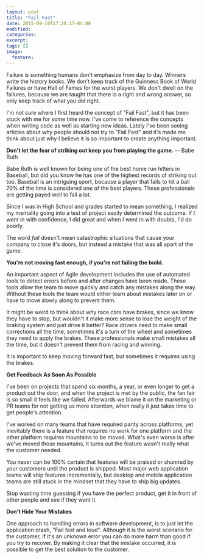 ```yaml
---
layout: post
title: "Fail Fast"
date: 2015-09-10T17:20:17-04:00
modified:
categories: 
excerpt:
tags: []
image:
  feature:
---
```


Failure is something humans don't emphasize from day to day.  Winners write the history books.  We don't keep track of the Guinness Book of World Failures or have Hall of Fames for the worst players.  We don't dwell on the failures, because we are taught that there is a right and wrong answer, so only keep track of what you did right.

I'm not sure where I first heard the concept of "Fail Fast", but it has been stuck with me for some time now.  I've come to reference the concepts when writing code as well as starting new ideas.  Lately I've been seeing articles about why people should not try to "Fail Fast" and it's made me think about just why I believe it is so important to create anything important.

__Don't let the fear of striking out keep you from playing the game.__ -- Babe Ruth

Babe Ruth is well known for being one of the best home run hitters in Baseball, but did you know he has one of the highest records of striking out too.  Baseball is an intriguing sport, because a player that fails to hit a ball 70% of the time is considered one of the best players.  These professionals are getting payed well to fail a lot.

Since I was in High School and grades started to mean something, I realized my mentality going into a test of project easily determined the outcome.  If I went in with confidence, I did great and when I went in with doubts, I'd do poorly.

The word _fail_ doesn't mean catastrophic situations that cause your company to close it's doors, but instead a mistake that was all apart of the game.

__You're not moving fast enough, if you're not failing the build.__

An important aspect of Agile development includes the use of automated tools to detect errors before and after changes have been made.  These tools allow the team to move quickly and catch any mistakes along the way.  Without these tools the team would either learn about mistakes later on or have to move slowly along to prevent them.

It might be weird to think about why race cars have brakes, since we know they have to stop, but wouldn't it make more sense to lose the weight of the braking system and just drive it better?  Race drivers need to make small corrections all the time, sometimes it's a turn of the wheel and sometimes they need to apply the brakes.  These professionals make small mistakes all the time, but it doesn't prevent them from racing and winning.

It is important to keep moving forward fast, but sometimes it requires using the brakes.

__Get Feedback As Soon As Possible__

I've been on projects that spend six months, a year, or even longer to get a product out the door, and when the project is met by the public, the fan fair is so small it feels like we failed.  Afterwards we blame it on the marketing or PR teams for not getting us more attention, when really it just takes time to get people's attention.

I've worked on many teams that have required parity across platforms, yet inevitably there is a feature that requires no work for one platform and the other platform requires mountains to be moved.  What's even worse is after we've moved those mountains, it turns out the feature wasn't really what the customer needed.

You never can be 100% certain that features will be praised or shunned by your customers until the product is shipped.  Most major web application teams will ship features incrementally, but desktop and mobile application teams are still stuck in the mindset that they have to ship big updates.

Stop wasting time guessing if you have the perfect product, get it in front of other people and see if they want it.

__Don't Hide Your Mistakes__

One approach to handling errors in software development, is to just let the application crash, "Fail fast and loud".  Although it is the worst scenario for the customer, if it's an unknown error you can do more harm than good if you try to recover.  By making it clear that the mistake occurred, it is possible to get the best solution to the customer.